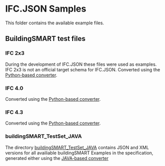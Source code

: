 # IFC.JSON Samples
This folder contains the available example files.

## BuildingSMART test files
### IFC 2x3
During the development of IFC.JSON these files were used as examples.
IFC 2x3 is not an official target schema for IFC.JSON.
Converted using the [Python-based converter](..\file_converters).
### IFC 4.0
Converted using the [Python-based converter](..\file_converters).
### IFC 4.3
Converted using the [Python-based converter](..\file_converters).
### buildingSMART_TestSet_JAVA
The directory [buildingSMART_TestSet_JAVA](buildingSMART_TestSet_JAVA) contains JSON and XML versions for all availiable buildingSMART Examples in the specification, generated either using the [JAVA-based converter](https://github.com/pipauwel/IFC.JAVA)